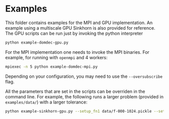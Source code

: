 # Examples

This folder contains examples for the MPI and GPU implementation. An example using a multiscale GPU Sinkhorn is also provided for reference. The GPU scripts can be run just by invoking the python interpreter

```bash
python example-domdec-gpu.py
```

For the MPI implementation one needs to invoke the MPI binaries. For example, for running with `openmpi` and 4 workers: 

```bash
mpiexec -n 5 python example-domdec-mpi.py
```
Depending on your configuration, you may need to use the `--oversubscribe` flag.

All the parameters that are set in the scripts can be overriden in the command line. For example, the following runs a larger problem (provided in `examples/data/`) with a larger tolerance:

```bash
python example-sinkhorn-gpu.py --setup_fn1 data/f-000-1024.pickle --setup_fn2 data/f-001-1024.pickle --sinkhorn_error 0.001
```

